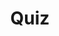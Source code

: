 ---
title: "Quiz"
passing_percentage: 70
layout: "test"
type: "test"
questions:
  - id: "q1"
    text: "What happens when you click 'Deploy' in the Actions menu?"
    type: "single-answer"
    marks: 2
    options:
      - id: "a"
        text: "Resources are immediately deployed without validation"
      - id: "b"
        text: "The design is validated to make sure there are no errors"
        is_correct: true
      - id: "c"
        text: "The design is saved to local storage"
  - id: "q2"
    text: "What does Meshery Playground provide in terms of cluster connectivity? (Select all that apply)"
    type: "multi-answer"
    marks: 2
    options:
      - id: "a"
        text: "Connection to live Kubernetes clusters"
        is_correct: true
      - id: "b"
        text: "Full control over connected clusters"
        is_correct: true
      - id: "c"
        text: "Read-only access to cluster metrics"
  - id: "q3"
    text: "Where can you check the status of your deployment after clicking Deploy?"
    type: "short_answer" 
    marks: 2
    correct_answer: "Click on the notification icon on the top right corner" 
---